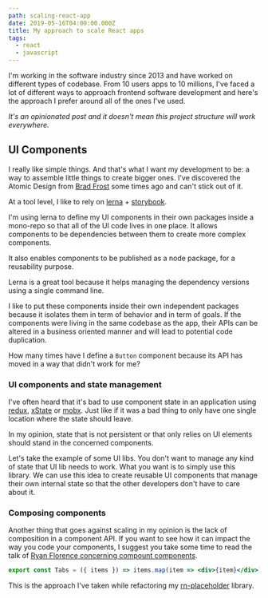 ```yaml
---
path: scaling-react-app
date: 2019-05-16T04:00:00.000Z
title: My approach to scale React apps
tags:
  - react
  - javascript
---
```

I'm working in the software industry since 2013 and have worked on different types of codebase. From 10 users apps to 10 millions, I've faced a lot of different ways to approach frontend software development and here's the approach I prefer around all of the ones I've used.

_It's an opinionated post and it doesn't mean this project structure will work everywhere._

## UI Components

I really like simple things. And that's what I want my development to be: a way to assemble little things to create bigger ones. I've discovered the Atomic Design from [Brad Frost](http://bradfrost.com/blog/post/atomic-web-design/) some times ago and can't stick out of it.

At a tool level, I like to rely on [lerna](https://github.com/lerna/lerna) + [storybook](https://storybook.js.org/).

I'm using lerna to define my UI components in their own packages inside a mono-repo so that all of the UI code lives in one place. It allows components to be dependencies between them to create more complex components.

It also enables components to be published as a node package, for a reusability purpose.

Lerna is a great tool because it helps managing the dependency versions using a single command line.

I like to put these components inside their own independent packages because it isolates them in term of behavior and in term of goals. If the components were living in the same codebase as the app, their APIs can be altered in a business oriented manner and will lead to potential code duplication.

How many times have I define a `Button` component because its API has moved in a way that didn't work for me?

### UI components and state management

I've often heard that it's bad to use component state in an application using [redux](https://redux.js.org/), [xState](https://github.com/davidkpiano/xstate) or [mobx](https://github.com/mobxjs/mobx). Just like if it was a bad thing to only have one single location where the state should leave.

In my opinion, state that is not persistent or that only relies on UI elements should stand in the concerned components.

Let's take the example of some UI libs. You don't want to manage any kind of state that UI lib needs to work. What you want is to simply use this library.
We can use this idea to create reusable UI components that manage their own internal state so that the other developers don't have to care about it.

### Composing components

Another thing that goes against scaling in my opinion is the lack of composition in a component API. If you want to see how it can impact the way you code your components, I suggest you take some time to read the talk of [Ryan Florence concerning compount components](https://www.youtube.com/watch?v=hEGg-3pIHlE).

```jsx
export const Tabs = ({ items }) => items.map(item => <div>{item}</div>)
```

This is the approach I've taken while refactoring my [rn-placeholder](https://github.com/mfrachet/rn-placeholder) library.
